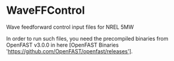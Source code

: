 # WaveFFControl
Wave feedforward control input files for NREL 5MW 

In order to run such files, you need the precompiled binaries from OpenFAST v3.0.0 in here [OpenFAST Binaries 'https://github.com/OpenFAST/openfast/releases']. 

